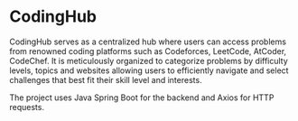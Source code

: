 # CodingHub

CodingHub serves as a centralized hub where users can access problems from renowned coding platforms such as Codeforces, LeetCode, AtCoder, CodeChef. It is meticulously organized to categorize problems by difficulty levels, topics and websites allowing users to efficiently navigate and select challenges that best fit their skill level and interests.

The project uses Java Spring Boot for the backend and Axios for HTTP requests.
